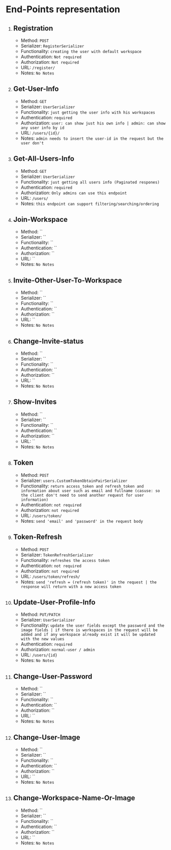 <!-- 2. ## 
    - Method: ``
    - Serializer: ``
    - Functionality: ``
    - Authentication: ``
    - Authorization: ``
    - URL: ``
    - Notes: `No Notes` -->

# End-Points representation
1. ## Registration
   - Method: `POST`
   - Serializer: `RegisterSerializer`
   - Functionality: `creating the user with default workspace`
   - Authentication: `Not required`
   - Authorization: `Not required`
   - URL: `/register/`
   - Notes: `No Notes`
2. ## Get-User-Info
   - Method: `GET`
   - Serializer: `UserSerializer`
   - Functionality: `just getting the user info with his workspaces`
   - Authentication: `required`
   - Authorization: `user: can show just his own info | admin: can show any user info by id`
   - URL: `/users/{id}/`
   - Notes: `admin needs to insert the user-id in the request but the user don't`
3. ## Get-All-Users-Info
    - Method: `GET`
    - Serializer: `UserSerializer`
    - Functionality: `just getting all users info (Paginated respones)`
    - Authentication: `required`
    - Authorization: `Only admins can use this endpoint`
    - URL: `/users/`
    - Notes: `this endpoint can support filtering/searching/ordering`
4. ## Join-Workspace
    - Method: ``
    - Serializer: ``
    - Functionality: ``
    - Authentication: ``
    - Authorization: ``
    - URL: ``
    - Notes: `No Notes`
5. ## Invite-Other-User-To-Workspace
    - Method: ``
    - Serializer: ``
    - Functionality: ``
    - Authentication: ``
    - Authorization: ``
    - URL: ``
    - Notes: `No Notes`
6. ## Change-Invite-status
    - Method: ``
    - Serializer: ``
    - Functionality: ``
    - Authentication: ``
    - Authorization: ``
    - URL: ``
    - Notes: `No Notes`
7. ## Show-Invites
    - Method: ``
    - Serializer: ``
    - Functionality: ``
    - Authentication: ``
    - Authorization: ``
    - URL: ``
    - Notes: `No Notes`
8. ## Token
    - Method: `POST`
    - Serializer: `users.CustomTokenObtainPairSerializer`
    - Functionality: `return access_token and refresh_token and information about user such as email and fullname (casuse: so the client don't need to send another request for user information)`
    - Authentication: `not required`
    - Authorization: `not required`
    - URL: `/users/token/`
    - Notes: `send 'email' and 'password' in the request body`
8. ## Token-Refresh
    - Method: `POST`
    - Serializer: `TokenRefreshSerializer`
    - Functionality: `refreshes the access token`
    - Authentication: `not required`
    - Authorization: `not required`
    - URL: `/users/token/refresh/`
    - Notes: `send 'refresh = (refresh token)' in the request | the response will return with a new access token`
10. ## Update-User-Profile-Info
    - Method: `PUT/PATCH`
    - Serializer: `UserSerializer`
    - Functionality: `update the user fields except the password and the image fields | if there is workspaces in the request will be added and if any workspace already exist it will be updated with the new values`
    - Authentication: `required`
    - Authorization: `normal-user / admin`
    - URL: `/users/{id}`
    - Notes: `No Notes`
1.  ## Change-User-Password
    - Method: ``
    - Serializer: ``
    - Functionality: ``
    - Authentication: ``
    - Authorization: ``
    - URL: ``
    - Notes: `No Notes`
2.  ## Change-User-Image
    - Method: ``
    - Serializer: ``
    - Functionality: ``
    - Authentication: ``
    - Authorization: ``
    - URL: ``
    - Notes: `No Notes`
3.  ## Change-Workspace-Name-Or-Image
    - Method: ``
    - Serializer: ``
    - Functionality: ``
    - Authentication: ``
    - Authorization: ``
    - URL: ``
    - Notes: `No Notes`
